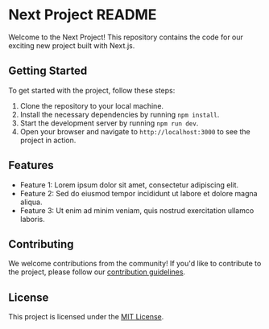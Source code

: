# Next Project README

Welcome to the Next Project! This repository contains the code for our exciting new project built with Next.js.

## Getting Started

To get started with the project, follow these steps:

1. Clone the repository to your local machine.
2. Install the necessary dependencies by running `npm install`.
3. Start the development server by running `npm run dev`.
4. Open your browser and navigate to `http://localhost:3000` to see the project in action.

## Features

- Feature 1: Lorem ipsum dolor sit amet, consectetur adipiscing elit.
- Feature 2: Sed do eiusmod tempor incididunt ut labore et dolore magna aliqua.
- Feature 3: Ut enim ad minim veniam, quis nostrud exercitation ullamco laboris.

## Contributing

We welcome contributions from the community! If you'd like to contribute to the project, please follow our [contribution guidelines](CONTRIBUTING.md).

## License

This project is licensed under the [MIT License](LICENSE).
